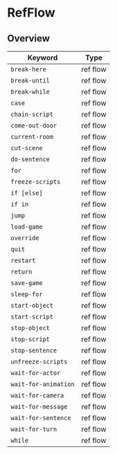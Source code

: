 # RefFlow

## Overview

Keyword | Type
--- | ---
`break-here` | ref flow
`break-until` | ref flow
`break-while` | ref flow
`case` | ref flow
`chain-script` | ref flow
`come-out-door` | ref flow
`current-room` | ref flow
`cut-scene` | ref flow
`do-sentence` | ref flow
`for` | ref flow
`freeze-scripts` | ref flow
`if [else]` | ref flow
`if in` | ref flow
`jump` | ref flow
`load-game` | ref flow
`override` | ref flow
`quit` | ref flow
`restart` | ref flow
`return` | ref flow
`save-game` | ref flow
`sleep-for` | ref flow
`start-object` | ref flow
`start-script` | ref flow
`stop-object` | ref flow
`stop-script` | ref flow
`stop-sentence` | ref flow
`unfreeze-scripts` | ref flow
`wait-for-actor` | ref flow 
`wait-for-animation` | ref flow
`wait-for-camera` | ref flow
`wait-for-message` | ref flow
`wait-for-sentence` | ref flow
`wait-for-turn` | ref flow
`while` | ref flow
